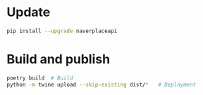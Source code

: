 
# Update
```bash
pip install --upgrade naverplaceapi
```


# Build and publish
```bash
poetry build  # Build
python -m twine upload --skip-existing dist/*   # Deployment
```